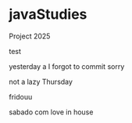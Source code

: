 # javaStudies
Project 2025

test

yesterday a I forgot to commit sorry 

not a lazy Thursday 

fridouu

sabado com love in house